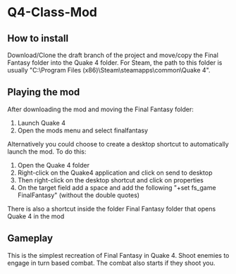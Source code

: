 # Q4-Class-Mod

<h2>How to install</h2>

<p>Download/Clone the draft branch of the project and move/copy the Final Fantasy folder into the Quake 4 folder. 
For Steam, the path to this folder is usually "C:\Program Files (x86)\Steam\steamapps\common\Quake 4". </p>

<h2>Playing the mod</h2>

<p>After downloading the mod and moving the Final Fantasy folder:</p>
<ol>
  <li>Launch Quake 4</li>
  <li>Open the mods menu and select finalfantasy</li>
</ol>

<p>Alternatively you could choose to create a desktop shortcut to automatically launch the mod. To do this:</p>
<ol>
  <li>Open the Quake 4 folder</li>
  <li>Right-click on the Quake4 application and click on send to desktop</li>
  <li>Then right-click on the desktop shortcut and click on properties</li>
  <li>On the target field add a space and add the following "+set fs_game FinalFantasy" (without the double quotes) </li>
</ol>

<p>There is also a shortcut inside the folder Final Fantasy folder that opens Quake 4 in the mod</p>

<h2>Gameplay</h2>
<p>This is the simplest recreation of Final Fantasy in Quake 4. Shoot enemies to engage in turn based combat. 
The combat also starts if they shoot you.</p>
